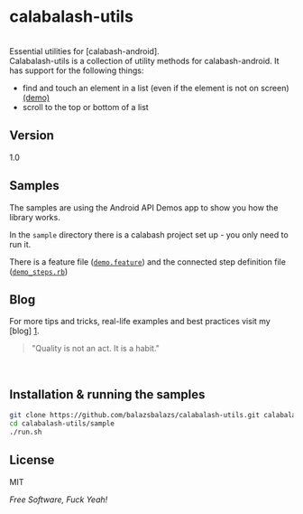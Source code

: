calabalash-utils
================

<br>
Essential utilities for [calabash-android].

<br>
Calabalash-utils is a collection of utility methods for calabash-android. It has support for the following things:

  - find and touch an element in a list (even if the element is not on screen) [(demo)][article-1]
  - scroll to the top or bottom of a list




Version
-

1.0
</br>

Samples
-----------
The samples are using the Android API Demos app to show you how the library works.


In the <code>sample</code> directory there is a calabash project set up - you only need to run it.

There is a feature file ([<code>demo.feature</code>][internal-1]) and the connected step definition file ([<code>demo_steps.rb</code>][internal-2])
</br>


Blog
-----------

For more tips and tricks, real-life examples and best practices visit my [blog] [1].

> "Quality is not an act. It is a habit." 
</br>


Installation & running the samples
--------------

```sh
git clone https://github.com/balazsbalazs/calabalash-utils.git calabalash-utils
cd calabalash-utils/sample
./run.sh
```


License
-

MIT

*Free Software, Fuck Yeah!*

  [calabash-android]: https://github.com/calabash/calabash-android
  [1]: http://dontbelievenintdd.wordpress.com/
  [article-1]: http://dontbelievenintdd.wordpress.com/2014/01/24/calabash-tips-scroll-a-list-until-you-find-a-specific-element-on-android/
  [internal-1]: https://github.com/balazsbalazs/calabalash-utils/blob/master/sample/features/demo.feature
  [internal-2]: https://github.com/balazsbalazs/calabalash-utils/blob/master/sample/features/step_definitions/demo_steps.rb
